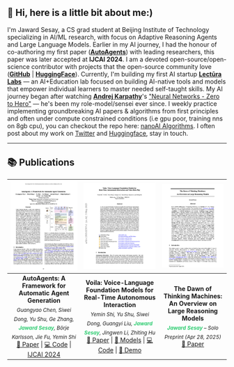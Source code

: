 ## 👋 Hi, here is a little bit about me:)

I'm Jaward Sesay, a CS grad student at Beijing Institute of Technology specializing in AI/ML research, with focus on Adaptive Reasoning Agents and Large Language Models. Earlier in my AI journey, I had the honour of co-authoring my first paper (**[AutoAgents](https://www.ijcai.org/proceedings/2024/0003.pdf)**) with leading researchers, this paper was later accepted at **IJCAI 2024**. I am a devoted open-source/open-science contributor with projects that the open-source community love (**[GitHub](https://github.com/Jaykef/ai-algorithms)** | **[HuggingFace](https://huggingface.co/Jaward)**). Currently, I'm building my first AI startup **[Lectūra Labs](https://lecturalabs.com/)** — an AI+Education lab focused on building AI-native tools and models that empower individual learners to master needed self-taught skills. My AI journey began after watching **[Andrej Karpathy](https://karpathy.ai/)**'s ["Neural Networks - Zero to Hero"](https://karpathy.ai/zero-to-hero.html) — he's been my role-model/sensei ever since. I weekly practice implementing groundbreaking AI papers & algorithms from first principles and often under compute constrained conditions (i.e gpu poor, training nns on 8gb cpu), you can checkout the repo here: [nanoAI Algorithms](https://github.com/Jaykef/ai-algorithms). I often post about my work on [Twitter](https://x.com/Jaykef_) and [Huggingface](https://huggingface.co/Jaward), stay in touch.

---

## 📚 Publications

| ![AutoAgents](https://raw.githubusercontent.com/Jaykef/Jaykef/main/assets/autoagents.jpeg) | ![Voila](https://raw.githubusercontent.com/Jaykef/Jaykef/main/assets/voila.jpeg) | ![Thinking Machines](https://raw.githubusercontent.com/Jaykef/Jaykef/main/assets/thinkingmachines.jpeg) |
|:---:|:---:|:---:|
| **AutoAgents: A Framework for Automatic Agent Generation**<br> <sub><i>Guangyao Chen, Siwei Dong, Yu Shu, Ge Zhang, <b><span style="color:#2ecc71">Jaward Sesay</span></b>, Börje Karlsson, Jie Fu, Yemin Shi</i></sub><br>[📄 Paper](https://www.ijcai.org/proceedings/2024/0003.pdf) \| [💻 Code](https://github.com/Link-AGI/AutoAgents) \| [IJCAI 2024](https://www.ijcai.org/proceedings/2024/3) | **Voila: Voice-Language Foundation Models for Real-Time Autonomous Interaction**<br> <sub><i>Yemin Shi, Yu Shu, Siwei Dong, Guangyi Liu, <b><span style="color:#2ecc71">Jaward Sesay</span></b>, Jingwen Li, Zhiting Hu</i></sub><br>[📄 Paper](https://arxiv.org/abs/2505.02707) \| [🤗 Models](https://huggingface.co/collections/maitrix-org/voila-67e0d96962c19f221fc73fa5) \| [💻 Code](https://github.com/maitrix-org/Voila) \| [🤗 Demo](https://huggingface.co/spaces/maitrix-org/Voila-demo) | **The Dawn of Thinking Machines: An Overview on Large Reasoning Models**<br> <sub><i><b><span style="color:#2ecc71">Jaward Sesay</span></b> – Solo Preprint (Apr 28, 2025)</i></sub><br>[📄 Paper](https://github.com/Jaykef/Jaykef/blob/main/papers/The-Dawn-of-Thinking-Machines.pdf) |









